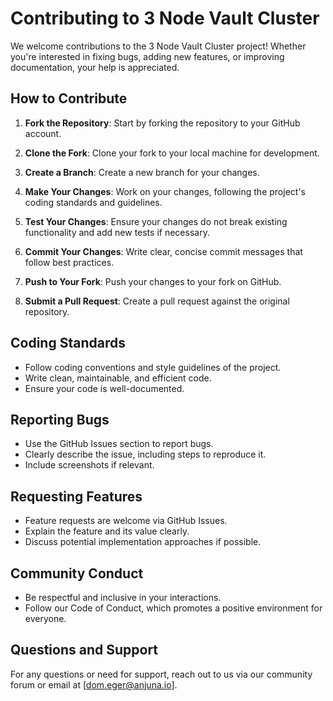 
# Contributing to 3 Node Vault Cluster

We welcome contributions to the 3 Node Vault Cluster project! Whether you're interested in fixing bugs, adding new features, or improving documentation, your help is appreciated.

## How to Contribute

1. **Fork the Repository**: Start by forking the repository to your GitHub account.

2. **Clone the Fork**: Clone your fork to your local machine for development.

3. **Create a Branch**: Create a new branch for your changes.

4. **Make Your Changes**: Work on your changes, following the project's coding standards and guidelines.

5. **Test Your Changes**: Ensure your changes do not break existing functionality and add new tests if necessary.

6. **Commit Your Changes**: Write clear, concise commit messages that follow best practices.

7. **Push to Your Fork**: Push your changes to your fork on GitHub.

8. **Submit a Pull Request**: Create a pull request against the original repository.

## Coding Standards

- Follow coding conventions and style guidelines of the project.
- Write clean, maintainable, and efficient code.
- Ensure your code is well-documented.

## Reporting Bugs

- Use the GitHub Issues section to report bugs.
- Clearly describe the issue, including steps to reproduce it.
- Include screenshots if relevant.

## Requesting Features

- Feature requests are welcome via GitHub Issues.
- Explain the feature and its value clearly.
- Discuss potential implementation approaches if possible.

## Community Conduct

- Be respectful and inclusive in your interactions.
- Follow our Code of Conduct, which promotes a positive environment for everyone.

## Questions and Support

For any questions or need for support, reach out to us via our community forum or email at [dom.eger@anjuna.io].
